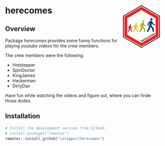 
<!-- README.md is generated from README.Rmd. Please edit that file -->

# herecomes <img src="man/figures/herecomes_logo_hex.png" align="right" />

## Overview

Package *herecomes* provides some funny functions for playing *youtube
videos* for the crew members.

The crew members were the following:

  - Hotstepper
  - SpinDoctor
  - KingJames
  - Hackerman
  - DirtyDan

Have fun while watching the videos and figure out, where you can finde
those dudes.

## Installation

``` r
# Install the development version from GitHub:
# install.packages("remotes")
remotes::install_github("cstepper/herecomes")
```
